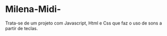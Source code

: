 # Milena-Midi-
Trata-se de um projeto com Javascript, Html e Css que faz o uso de sons a partir de teclas. 
